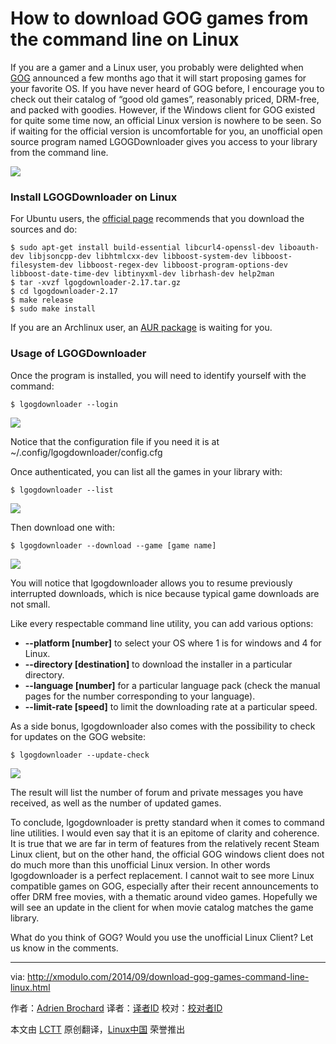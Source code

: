 How to download GOG games from the command line on Linux
================================================================================
If you are a gamer and a Linux user, you probably were delighted when [GOG][1] announced a few months ago that it will start proposing games for your favorite OS. If you have never heard of GOG before, I encourage you to check out their catalog of “good old games”, reasonably priced, DRM-free, and packed with goodies. However, if the Windows client for GOG existed for quite some time now, an official Linux version is nowhere to be seen. So if waiting for the official version is uncomfortable for you, an unofficial open source program named LGOGDownloader gives you access to your library from the command line.

![](https://farm4.staticflickr.com/3843/15121593356_b13309c70f_z.jpg)

### Install LGOGDownloader on Linux ###

For Ubuntu users, the [official page][2] recommends that you download the sources and do:

    $ sudo apt-get install build-essential libcurl4-openssl-dev liboauth-dev libjsoncpp-dev libhtmlcxx-dev libboost-system-dev libboost-filesystem-dev libboost-regex-dev libboost-program-options-dev libboost-date-time-dev libtinyxml-dev librhash-dev help2man
    $ tar -xvzf lgogdownloader-2.17.tar.gz
    $ cd lgogdownloader-2.17
    $ make release
    $ sudo make install 

If you are an Archlinux user, an [AUR package][2] is waiting for you.

### Usage of LGOGDownloader ###

Once the program is installed, you will need to identify yourself with the command:

    $ lgogdownloader --login 

![](https://farm6.staticflickr.com/5593/15121593346_9c5d02d5ce_z.jpg)

Notice that the configuration file if you need it is at ~/.config/lgogdownloader/config.cfg

Once authenticated, you can list all the games in your library with:

    $ lgogdownloader --list 

![](https://farm6.staticflickr.com/5581/14958040387_8321bb71cf.jpg)

Then download one with:

    $ lgogdownloader --download --game [game name] 

![](https://farm6.staticflickr.com/5585/14958040367_b1c584a2d1_z.jpg)

You will notice that lgogdownloader allows you to resume previously interrupted downloads, which is nice because typical game downloads are not small.

Like every respectable command line utility, you can add various options:

- **--platform [number]** to select your OS where 1 is for windows and 4 for Linux.
- **--directory [destination]** to download the installer in a particular directory.
- **--language [number]** for a particular language pack (check the manual pages for the number corresponding to your language).
- **--limit-rate [speed]** to limit the downloading rate at a particular speed. 

As a side bonus, lgogdownloader also comes with the possibility to check for updates on the GOG website:

    $ lgogdownloader --update-check 

![](https://farm4.staticflickr.com/3882/14958035568_7889acaef0.jpg)

The result will list the number of forum and private messages you have received, as well as the number of updated games.

To conclude, lgogdownloader is pretty standard when it comes to command line utilities. I would even say that it is an epitome of clarity and coherence. It is true that we are far in term of features from the relatively recent Steam Linux client, but on the other hand, the official GOG windows client does not do much more than this unofficial Linux version. In other words lgogdownloader is a perfect replacement. I cannot wait to see more Linux compatible games on GOG, especially after their recent announcements to offer DRM free movies, with a thematic around video games. Hopefully we will see an update in the client for when movie catalog matches the game library.

What do you think of GOG? Would you use the unofficial Linux Client? Let us know in the comments.

--------------------------------------------------------------------------------

via: http://xmodulo.com/2014/09/download-gog-games-command-line-linux.html

作者：[Adrien Brochard][a]
译者：[译者ID](https://github.com/译者ID)
校对：[校对者ID](https://github.com/校对者ID)

本文由 [LCTT](https://github.com/LCTT/TranslateProject) 原创翻译，[Linux中国](http://linux.cn/) 荣誉推出

[a]:http://xmodulo.com/author/adrien
[1]:http://www.gog.com/
[2]:https://sites.google.com/site/gogdownloader/home
[3]:https://aur.archlinux.org/packages/lgogdownloader/